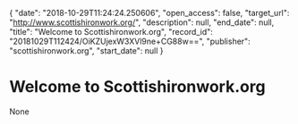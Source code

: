 {
  "date": "2018-10-29T11:24:24.250606", 
  "open_access": false, 
  "target_url": "http://www.scottishironwork.org/", 
  "description": null, 
  "end_date": null, 
  "title": "Welcome to Scottishironwork.org", 
  "record_id": "20181029T112424/OiKZUjexW3XVl9ne+CG88w==", 
  "publisher": "scottishironwork.org", 
  "start_date": null
}

# Welcome to Scottishironwork.org

None